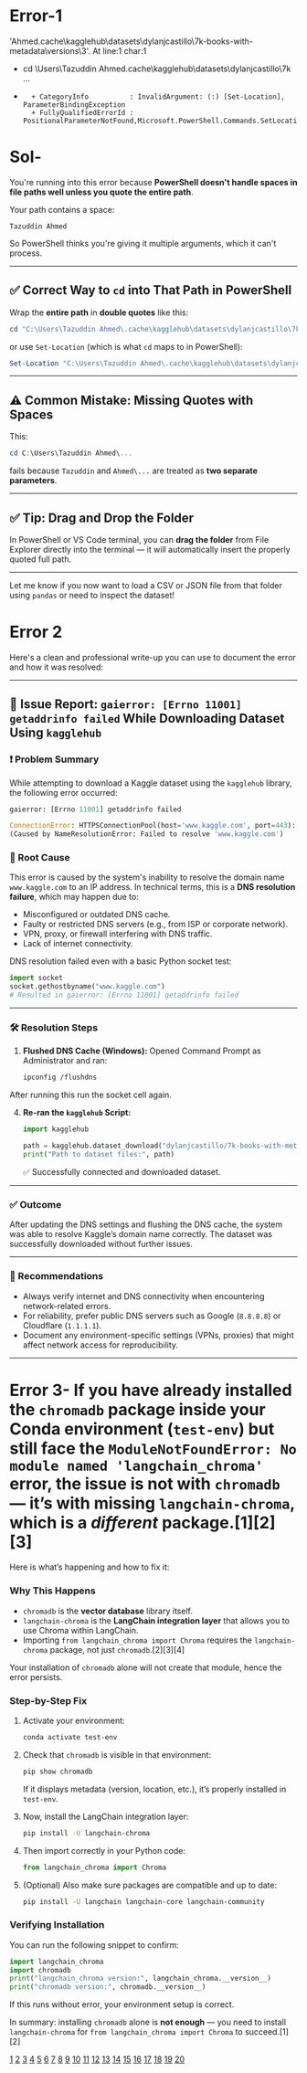 # Error-1
'Ahmed\.cache\kagglehub\datasets\dylanjcastillo\7k-books-with-metadata\versions\3'.
At line:1 char:1
+ cd  \Users\Tazuddin Ahmed\.cache\kagglehub\datasets\dylanjcastillo\7k ...
+ ~~~~~~~~~~~~~~~~~~~~~~~~~~~~~~~~~~~~~~~~~~~~~~~~~~~~~~~~~~~~~~~~~~~~~
    + CategoryInfo          : InvalidArgument: (:) [Set-Location], ParameterBindingException
    + FullyQualifiedErrorId : PositionalParameterNotFound,Microsoft.PowerShell.Commands.SetLocationCommand
# Sol-
You're running into this error because **PowerShell doesn't handle spaces in file paths well unless you quote the entire path**.

Your path contains a space:

```
Tazuddin Ahmed
```

So PowerShell thinks you're giving it multiple arguments, which it can't process.

---

## ✅ Correct Way to `cd` into That Path in PowerShell

Wrap the **entire path** in **double quotes** like this:

```powershell
cd "C:\Users\Tazuddin Ahmed\.cache\kagglehub\datasets\dylanjcastillo\7k-books-with-metadata\versions\3"
```

or use `Set-Location` (which is what `cd` maps to in PowerShell):

```powershell
Set-Location "C:\Users\Tazuddin Ahmed\.cache\kagglehub\datasets\dylanjcastillo\7k-books-with-metadata\versions\3"
```

---

## ⚠️ Common Mistake: Missing Quotes with Spaces

This:

```powershell
cd C:\Users\Tazuddin Ahmed\...
```

fails because `Tazuddin` and `Ahmed\...` are treated as **two separate parameters**.

---

## ✅ Tip: Drag and Drop the Folder

In PowerShell or VS Code terminal, you can **drag the folder** from File Explorer directly into the terminal — it will automatically insert the properly quoted full path.

---

Let me know if you now want to load a CSV or JSON file from that folder using `pandas` or need to inspect the dataset!

# Error 2
Here's a clean and professional write-up you can use to document the error and how it was resolved:

---

## 🧾 Issue Report: `gaierror: [Errno 11001] getaddrinfo failed` While Downloading Dataset Using `kagglehub`

### ❗ Problem Summary

While attempting to download a Kaggle dataset using the `kagglehub` library, the following error occurred:

```python
gaierror: [Errno 11001] getaddrinfo failed

ConnectionError: HTTPSConnectionPool(host='www.kaggle.com', port=443): Max retries exceeded with url: /api/v1/datasets/view/dylanjcastillo/7k-books-with-metadata
(Caused by NameResolutionError: Failed to resolve 'www.kaggle.com')
```

### 🧠 Root Cause

This error is caused by the system's inability to resolve the domain name `www.kaggle.com` to an IP address. In technical terms, this is a **DNS resolution failure**, which may happen due to:

* Misconfigured or outdated DNS cache.
* Faulty or restricted DNS servers (e.g., from ISP or corporate network).
* VPN, proxy, or firewall interfering with DNS traffic.
* Lack of internet connectivity.

DNS resolution failed even with a basic Python socket test:

```python
import socket
socket.gethostbyname("www.kaggle.com")
# Resulted in gaierror: [Errno 11001] getaddrinfo failed
```

---

### 🛠️ Resolution Steps

1. **Flushed DNS Cache (Windows):**
   Opened Command Prompt as Administrator and ran:

   ```bash
   ipconfig /flushdns
   ```

After running this run the socket cell again.

4. **Re-ran the `kagglehub` Script:**

   ```python
   import kagglehub

   path = kagglehub.dataset_download("dylanjcastillo/7k-books-with-metadata")
   print("Path to dataset files:", path)
   ```

   ✅ Successfully connected and downloaded dataset.

---

### ✅ Outcome

After updating the DNS settings and flushing the DNS cache, the system was able to resolve Kaggle’s domain name correctly. The dataset was successfully downloaded without further issues.

---

### 📌 Recommendations

* Always verify internet and DNS connectivity when encountering network-related errors.
* For reliability, prefer public DNS servers such as Google (`8.8.8.8`) or Cloudflare (`1.1.1.1`).
* Document any environment-specific settings (VPNs, proxies) that might affect network access for reproducibility.

---


# Error 3- If you have already installed the `chromadb` package inside your Conda environment (`test-env`) but still face the `ModuleNotFoundError: No module named 'langchain_chroma'` error, the issue is **not with `chromadb`** — it’s with **missing `langchain-chroma`**, which is a *different* package.[1][2][3]

Here is what’s happening and how to fix it:

### Why This Happens
- `chromadb` is the **vector database** library itself.  
- `langchain-chroma` is the **LangChain integration layer** that allows you to use Chroma within LangChain.  
- Importing `from langchain_chroma import Chroma` requires the `langchain-chroma` package, not just `chromadb`.[2][3][4]

Your installation of `chromadb` alone will not create that module, hence the error persists.

### Step-by-Step Fix

1. Activate your environment:
   ```bash
   conda activate test-env
   ```

2. Check that `chromadb` is visible in that environment:
   ```bash
   pip show chromadb
   ```
   If it displays metadata (version, location, etc.), it’s properly installed in `test-env`.

3. Now, install the LangChain integration layer:
   ```bash
   pip install -U langchain-chroma
   ```

4. Then import correctly in your Python code:
   ```python
   from langchain_chroma import Chroma
   ```

5. (Optional) Also make sure packages are compatible and up to date:
   ```bash
   pip install -U langchain langchain-core langchain-community
   ```

### Verifying Installation
You can run the following snippet to confirm:
```python
import langchain_chroma
import chromadb
print("langchain_chroma version:", langchain_chroma.__version__)
print("chromadb version:", chromadb.__version__)
```

If this runs without error, your environment setup is correct.

In summary: installing `chromadb` alone is **not enough** — you need to install `langchain-chroma` for `from langchain_chroma import Chroma` to succeed.[1][2]

[1](https://pypi.org/project/chromadb/)
[2](https://pypi.org/project/langchain-chroma/)
[3](https://anaconda.org/conda-forge/langchain-chroma)
[4](https://python.langchain.com/docs/integrations/vectorstores/chroma/)
[5](https://stackoverflow.com/questions/78357062/importerror-could-not-import-chromadb-python-package-please-install-it-with-p)
[6](https://www.reddit.com/r/Oobabooga/comments/13v0mbw/superbooga_failing_to_load_modulenotfounderrror/)
[7](https://github.com/chroma-core/chroma/issues/774)
[8](https://github.com/langchain-ai/langchain/issues/1957)
[9](https://www.kaggle.com/code/toddgardiner/chromadb-error-example)
[10](https://github.com/langchain-ai/langchain/issues/1387)
[11](https://python.langchain.com/docs/integrations/providers/chroma/)
[12](https://learn.microsoft.com/en-us/answers/questions/1359310/how-to-install-chromadb-on-windows)
[13](https://www.reddit.com/r/LangChain/comments/14pj4cw/chroma_db_with_langchain_why_wont_it_work/)
[14](https://www.kaggle.com/code/adarshm09/chromadb-with-langchain-llm)
[15](https://community.deeplearning.ai/t/chromadb-vector-database/575244)
[16](https://stackoverflow.com/questions/tagged/chromadb?tab=newest&page=6)
[17](https://anaconda.org/conda-forge/chromadb)
[18](https://github.com/langchain-ai/langchain/issues/1020)
[19](https://discuss.streamlit.io/t/issues-with-chroma-and-sqlite/47950)
[20](https://api.python.langchain.com/en/latest/vectorstores/langchain_community.vectorstores.chroma.Chroma.html)
